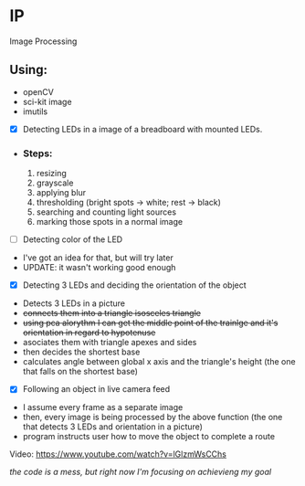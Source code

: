 # IP
Image Processing

## Using:
* openCV
* sci-kit image
* imutils

- [x] Detecting LEDs in a image of a breadboard with mounted LEDs.
* ### Steps:
  1. resizing
  2. grayscale 
  3. applying blur
  4. thresholding (bright spots -> white; rest -> black)
  5. searching and counting light sources
  6. marking those spots in a normal image

- [ ] Detecting color of the LED
* I've got an idea for that, but will try later
* UPDATE: it wasn't working good enough

- [x] Detecting 3 LEDs and deciding the orientation of the object
* Detects 3 LEDs in a picture
* ~~connects them into a triangle isosceles triangle~~
* ~~using pca alorythm I can get the middle point of the trainlge and it's orientation in regard to hypotenuse~~
* asociates them with triangle apexes and sides
* then decides the shortest base
* calculates angle between global x axis and the triangle's height (the one that falls on the shortest base)

- [x] Following an object in live camera feed
* I assume every frame as a separate image
* then, every image is being processed by the above function (the one that detects 3 LEDs and orientation in a picture)
* program instructs user how to move the object to complete a route

Video: https://www.youtube.com/watch?v=lGlzmWsCChs

<i>the code is a mess, but right now I'm focusing on achievieng my goal</i>
